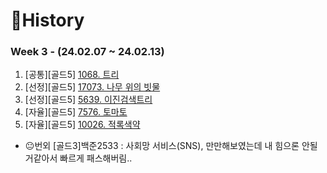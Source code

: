 # 📜History

### Week 3 - (24.02.07 ~ 24.02.13)
1. [공통][골드5] [1068. 트리](https://github.com/SunYerim/ssafyAlgorithmStudy/tree/baejun/baejun/BaejunRepo/src/week3/BOJ1068)
2. [선정][골드5] [17073. 나무 위의 빗물](https://github.com/SunYerim/ssafyAlgorithmStudy/tree/baejun/baejun/BaejunRepo/src/week3/BOJ17073)
3. [선정][골드5] [5639. 이진검색트리](https://github.com/SunYerim/ssafyAlgorithmStudy/tree/baejun/baejun/BaejunRepo/src/week3/BOJ5639)
4. [자율][골드5] [7576. 토마토](https://github.com/SunYerim/ssafyAlgorithmStudy/tree/baejun/baejun/BaejunRepo/src/week3/BOJ7576)
5. [자율][골드5] [10026. 적록색약](https://github.com/SunYerim/ssafyAlgorithmStudy/tree/baejun/baejun/BaejunRepo/src/week3/BOJ10026)
- 😐번외
[골드3]백준2533 : 사회망 서비스(SNS), 만만해보였는데 내 힘으론 안될거같아서 빠르게 패스해버림.. <br>
